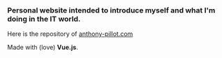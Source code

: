 ### Personal website intended to introduce myself and what I'm doing in the IT world.

Here is the repository of [anthony-pillot.com](https://www.anthony-pillot.com/)

Made with (love) **Vue.js**.
